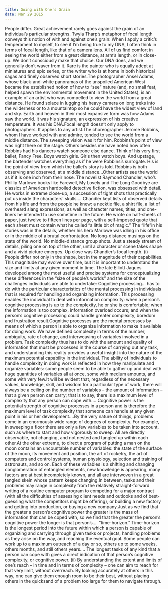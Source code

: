 ```yaml
---
title: Going with One’s Grain
date: Mar 29 2015
---
```


People differ. Great achievement rarely goes against the grain of an individual’s particular strengths. Twyla Tharp’s metaphor of focal length conveys this notion of with and against one’s grain: When I apply a critic’s temperament to myself, to see if I’m being true to my DNA, I often think in terms of focal length, like that of a camera lens. All of us find comfort in seeing the world either from a great distance, at arm’s length, or in close-up. We don’t consciously make that choice. Our DNA does, and we generally don’t waver from it. Rare is the painter who is equally adept at miniatures and epic series, or the writer who is at home in both historical sagas and finely observed short stories.The photographer Ansel Adams, whose black-and-white panoramas of the unspoiled American West became the established notion of how to “see” nature (and, no small feat, helped spawn the environmental movement in the United States), is an example of an artist who was compelled to view the world from a great distance. He found solace in lugging his heavy camera on long treks into the wilderness or to a mountaintop so he could have the widest view of land and sky. Earth and heaven in their most expansive form was how Adams saw the world. It was his signature, an expression of his creative temperature. It was his DNA.Focal length doesn’t only apply to photographers. It applies to any artist.The choreographer Jerome Robbins, whom I have worked with and admire, tended to see the world from a middle distance. The sweeping vision was it for him. Robbins’s point of view was right there on the stage. Others besides me have noted how often Robbins had his dancers watch someone else dance. Think of his very first ballet, Fancy Free. Boys watch girls. Girls then watch boys. And upstage, the bartender watches everything as if he were Robbins’s surrogate. His is the point of view from which the ballet’s story is told. Robbins is both observing and observed, at a middle distance…Other artists see the world as if it is one inch from their nose. The novelist Raymond Chandler, who’s Phillip Marlowe books like Farewell, My Lovely and The Long Goodbye are classics of American hardboiled detective fiction, was obsessed with detail. He works in extreme close-up, a succession of tight shots that practically put us inside the characters’ skulls…. Chandler kept lists of observed details from his life and from the people he knew: a necktie file, a shirt file, a list of overheard slang expressions, as well as character names, titles, and one-liners he intended to use sometime in the future. He wrote on half-sheets of paper, just twelve to fifteen lines per page, with a self-imposed quote that each sheet must contain what he called “a little bit of magic.” The “life”in his stories was in the details, whether his hero Marlowe was idling in his office or in the middle of a brutal confrontation. No long-distance musings on the state of the world. No middle-distance group shots. Just a steady stream of details, piling one on top of the other, until a character or scene takes shape and a vivid picture emerges. Up close was Chandler’s focal length. (i) People differ not only in the shape, but in the magnitude of their capabilities. This magnitude may evolve over time, but it is important to understand the size and limits at any given moment in time. The late Elliott Jaques developed among the most useful and precise systems for conceptualizing these differences in the “size of people’s worlds” and the size of the challenges individuals are able to undertake: Cognitive processing… has to do with the particular characteristics of the mental processing in individuals that is required for handling and organizing information. This processing enables the individual to deal with information complexity: when a person’s cognitive processing is up to the complexity, he or she is comfortable; when the information is too complex, information overload occurs; and when the person’s cognitive processing could handle greater complexity, boredom and frustration result.Cognitive processes are the mental processes by means of which a person is able to organize information to make it available for doing work. We have defined complexity in terms of the number, ambiguity, rate of change, and interweaving of variables involved in a problem. Task complexity thus has to do with the amount and quality of information that must be processed in the course of carrying out any task, and understanding this reality provides a useful insight into the nature of the maximum potential capability in the individual. The ability of individuals to handle complexity in doing work is reflected in how they manipulate and organize variables: some people seem to be able to gather up and deal with huge quantities of variables all at once, some with medium amounts, and some with very few.It will be evident that, regardless of the necessary values, knowledge, skill, and wisdom for a particular type of work, there will always be a ceiling on the number of variables – the amount of information – that a given person can carry; that is to say, there is a maximum level of complexity that any person can cope with…. Cognitive power is the potential strength of cognitive processes in a person and is therefore the maximum level of task complexity that someone can handle at any given point in his or her development….By the very nature of things, problems come in an enormously wide range of degrees of complexity. For example, in sweeping a floor there are only a few variables to be taken into account, such as where to start and how vigorously to sweep. All are directly observable, not changing, and not nested and tangled up within each other.At the other extreme, to direct a program of putting a man on the moon contains an uncountable number of variables: the state of the surface of the moon, its movement and position, the art of rocketry, the art of computers and control systems, human physiology, selection and training of astronauts, and so on. Each of these variables is a shifting and changing conglomeration of entangled elements, new knowledge is appearing, many factors are at best incompletely known, and all are interwoven in a great tangled skein whose pattern keeps changing.In between, tasks and their problems may range in complexity from the relatively straight-forward writing of a routine computer program to competing for a major contract (with all the difficulties of assessing client needs and outlooks and of best-guessing what the competitors might be offering), or building a new factory and getting into production, or buying a new company.Just as we find that the greater a person’s cognitive power the greater is the mass of information that can be coped with, so we find that the greater the person’s cognitive power the longer is that person’s…. “time-horizon.” Time-horizon is the longest period into the future within which a person is capable of organizing and carrying through given tasks or projects, handling problems as they arise on the way, and reaching the eventual goal. Some people can work up to a maximum outreach of a day or so, others up to some weeks, others months, and still others years…. The longest tasks of any kind that a person can cope with gives a direct indication of that person’s cognitive complexity, or cognitive power. (ii) By understanding the extent and limits of one’s reach – in time and in terms of complexity – one can aim to reach for that very limit, without overreach. By looking accurately at others in this way, one can give them enough room to be their best, without placing others in the quicksand of a problem too large for them to navigate through.
